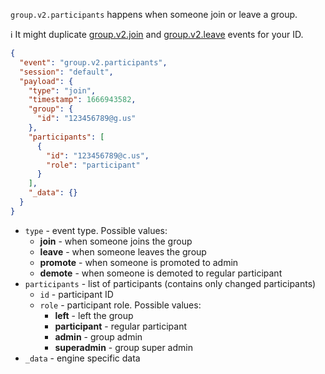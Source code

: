 `group.v2.participants` happens when someone join or leave a group.

ℹ️ It might duplicate [group.v2.join](#groupv2join) and [group.v2.leave](#groupv2leave) events for your ID.


```json
{
  "event": "group.v2.participants",
  "session": "default",
  "payload": {
    "type": "join",
    "timestamp": 1666943582,
    "group": {
      "id": "123456789@g.us"
    },
    "participants": [
      {
        "id": "123456789@c.us",
        "role": "participant"
      }
    ],
    "_data": {}
  }
}
```

- `type` - event type. Possible values:
  - **join** - when someone joins the group
  - **leave** - when someone leaves the group
  - **promote** - when someone is promoted to admin
  - **demote** - when someone is demoted to regular participant
- `participants` - list of participants (contains only changed participants)
  - `id` - participant ID
  - `role` - participant role. Possible values:
    - **left** - left the group
    - **participant** - regular participant
    - **admin** - group admin
    - **superadmin** - group super admin
- `_data` - engine specific data
